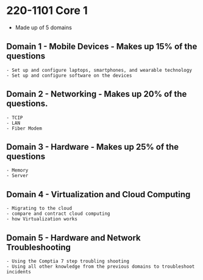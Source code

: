 # 220-1101 Core 1

- Made up of 5 domains

## Domain 1 - Mobile Devices - Makes up 15% of the questions
    - Set up and configure laptops, smartphones, and wearable technology
    - Set up and configure software on the devices
## Domain 2 - Networking - Makes up 20% of the questions. 
    - TCIP
    - LAN
    - Fiber Modem
## Domain 3 - Hardware - Makes up 25% of the questions
    - Memory
    - Server

## Domain 4 - Virtualization and Cloud Computing
    - Migrating to the cloud
    - compare and contract cloud computing
    - how Virtualization works

## Domain 5 - Hardware and Network Troubleshooting
    - Using the Comptia 7 step troubling shooting
    - Using all other knowledge from the previous domains to troubleshoot incidents

